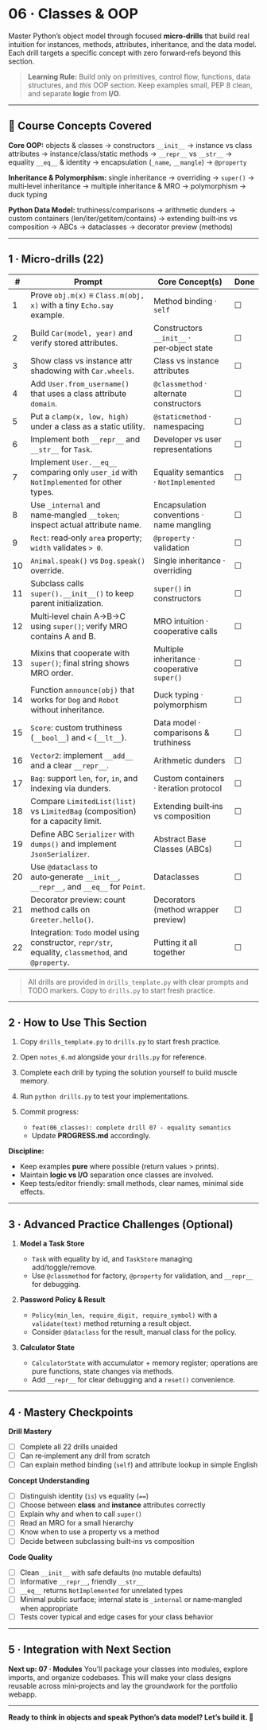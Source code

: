# 06 · Classes & OOP

Master Python’s object model through focused **micro‑drills** that build real intuition for instances, methods, attributes, inheritance, and the data model. Each drill targets a specific concept with zero forward‑refs beyond this section.

> **Learning Rule:** Build only on primitives, control flow, functions, data structures, and _this_ OOP section. Keep examples small, PEP 8 clean, and separate **logic** from **I/O**.

---

## 🎯 **Course Concepts Covered**

**Core OOP:** objects & classes → constructors `__init__` → instance vs class attributes → instance/class/static methods → `__repr__` vs `__str__` → equality `__eq__` & identity → encapsulation (`_name`, `__mangle`) → `@property`

**Inheritance & Polymorphism:** single inheritance → overriding → `super()` → multi‑level inheritance → multiple inheritance & MRO → polymorphism → duck typing

**Python Data Model:** truthiness/comparisons → arithmetic dunders → custom containers (len/iter/getitem/contains) → extending built‑ins vs composition → ABCs → dataclasses → decorator preview (methods)

---

## 1 · Micro‑drills (22)

| #   | Prompt                                                                                             | Core Concept(s)                              | Done |
| --- | -------------------------------------------------------------------------------------------------- | -------------------------------------------- | ---- |
| 1   | Prove `obj.m(x)` ≡ `Class.m(obj, x)` with a tiny `Echo.say` example.                               | Method binding · `self`                      | ☐    |
| 2   | Build `Car(model, year)` and verify stored attributes.                                             | Constructors `__init__` · per‑object state   | ☐    |
| 3   | Show class vs instance attr shadowing with `Car.wheels`.                                           | Class vs instance attributes                 | ☐    |
| 4   | Add `User.from_username()` that uses a class attribute `domain`.                                   | `@classmethod` · alternate constructors      | ☐    |
| 5   | Put a `clamp(x, low, high)` under a class as a static utility.                                     | `@staticmethod` · namespacing                | ☐    |
| 6   | Implement both `__repr__` and `__str__` for `Task`.                                                | Developer vs user representations            | ☐    |
| 7   | Implement `User.__eq__` comparing only `user_id` with `NotImplemented` for other types.            | Equality semantics · `NotImplemented`        | ☐    |
| 8   | Use `_internal` and name‑mangled `__token`; inspect actual attribute name.                         | Encapsulation conventions · name mangling    | ☐    |
| 9   | `Rect`: read‑only `area` property; `width` validates `> 0`.                                        | `@property` · validation                     | ☐    |
| 10  | `Animal.speak()` vs `Dog.speak()` override.                                                        | Single inheritance · overriding              | ☐    |
| 11  | Subclass calls `super().__init__()` to keep parent initialization.                                 | `super()` in constructors                    | ☐    |
| 12  | Multi‑level chain A→B→C using `super()`; verify MRO contains A and B.                              | MRO intuition · cooperative calls            | ☐    |
| 13  | Mixins that cooperate with `super()`; final string shows MRO order.                                | Multiple inheritance · cooperative `super()` | ☐    |
| 14  | Function `announce(obj)` that works for `Dog` and `Robot` without inheritance.                     | Duck typing · polymorphism                   | ☐    |
| 15  | `Score`: custom truthiness (`__bool__`) and `<` (`__lt__`).                                        | Data model · comparisons & truthiness        | ☐    |
| 16  | `Vector2`: implement `__add__` and a clear `__repr__`.                                             | Arithmetic dunders                           | ☐    |
| 17  | `Bag`: support `len`, `for`, `in`, and indexing via dunders.                                       | Custom containers · iteration protocol       | ☐    |
| 18  | Compare `LimitedList(list)` vs `LimitedBag` (composition) for a capacity limit.                    | Extending built‑ins vs composition           | ☐    |
| 19  | Define ABC `Serializer` with `dumps()` and implement `JsonSerializer`.                             | Abstract Base Classes (ABCs)                 | ☐    |
| 20  | Use `@dataclass` to auto‑generate `__init__`, `__repr__`, and `__eq__` for `Point`.                | Dataclasses                                  | ☐    |
| 21  | Decorator preview: count method calls on `Greeter.hello()`.                                        | Decorators (method wrapper preview)          | ☐    |
| 22  | Integration: `Todo` model using constructor, `repr/str`, equality, `classmethod`, and `@property`. | Putting it all together                      | ☐    |

> All drills are provided in `drills_template.py` with clear prompts and TODO markers. Copy to `drills.py` to start fresh practice.

---

## 2 · How to Use This Section

1. Copy `drills_template.py` to `drills.py` to start fresh practice.
2. Open `notes_6.md` alongside your `drills.py` for reference.
3. Complete each drill by typing the solution yourself to build muscle memory.
4. Run `python drills.py` to test your implementations.
4. Commit progress:

   - `feat(06_classes): complete drill 07 - equality semantics`
   - Update **PROGRESS.md** accordingly.

**Discipline:**

- Keep examples **pure** where possible (return values > prints).
- Maintain **logic vs I/O** separation once classes are involved.
- Keep tests/editor friendly: small methods, clear names, minimal side effects.

---

## 3 · Advanced Practice Challenges (Optional)

1. **Model a Task Store**

   - `Task` with equality by id, and `TaskStore` managing add/toggle/remove.
   - Use `@classmethod` for factory, `@property` for validation, and `__repr__` for debugging.

2. **Password Policy & Result**

   - `Policy(min_len, require_digit, require_symbol)` with a `validate(text)` method returning a result object.
   - Consider `@dataclass` for the result, manual class for the policy.

3. **Calculator State**

   - `CalculatorState` with accumulator + memory register; operations are pure functions, state changes via methods.
   - Add `__repr__` for clear debugging and a `reset()` convenience.

---

## 4 · Mastery Checkpoints

**Drill Mastery**

- [ ] Complete all 22 drills unaided
- [ ] Can re‑implement any drill from scratch
- [ ] Can explain method binding (`self`) and attribute lookup in simple English

**Concept Understanding**

- [ ] Distinguish identity (`is`) vs equality (`==`)
- [ ] Choose between **class** and **instance** attributes correctly
- [ ] Explain why and when to call `super()`
- [ ] Read an MRO for a small hierarchy
- [ ] Know when to use a property vs a method
- [ ] Decide between subclassing built‑ins vs composition

**Code Quality**

- [ ] Clean `__init__` with safe defaults (no mutable defaults)
- [ ] Informative `__repr__`, friendly `__str__`
- [ ] `__eq__` returns `NotImplemented` for unrelated types
- [ ] Minimal public surface; internal state is `_internal` or name‑mangled when appropriate
- [ ] Tests cover typical and edge cases for your class behavior

---

## 5 · Integration with Next Section

**Next up: 07 · Modules**
You’ll package your classes into modules, explore imports, and organize codebases. This will make your class designs reusable across mini‑projects and lay the groundwork for the portfolio webapp.

---

**Ready to think in objects and speak Python’s data model? Let’s build it. 🚀**
